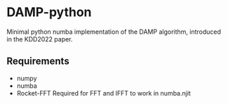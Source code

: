 # DAMP-python
Minimal python numba implementation of the DAMP algorithm, introduced in the KDD2022 paper.

## Requirements
- numpy
- numba
- Rocket-FFT
Required for FFT and IFFT to work in numba.njit
